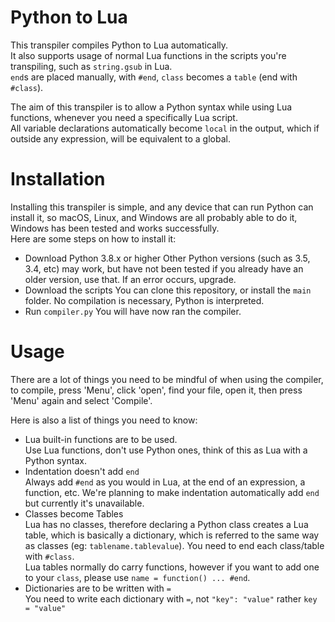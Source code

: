 # Python to Lua
This transpiler compiles Python to Lua automatically.<br>
It also supports usage of normal Lua functions in the scripts you're transpiling, such as `string.gsub` in Lua.<br>
`end`s are placed manually, with `#end`, `class` becomes a `table` (end with `#class`).<br>

The aim of this transpiler is to allow a Python syntax while using Lua functions, whenever you need a specifically Lua script.<br>
All variable declarations automatically become `local` in the output, which if outside any expression, will be equivalent to a global.<br>

# Installation
Installing this transpiler is simple, and any device that can run Python can install it, so macOS, Linux, and Windows are all probably able to do it, Windows has been tested and works successfully.<br>
Here are some steps on how to install it:
* Download Python 3.8.x or higher
Other Python versions (such as 3.5, 3.4, etc) may work, but have not been tested
if you already have an older version, use that. If an error occurs, upgrade.
* Download the scripts
You can clone this repository, or install the `main` folder. No compilation is necessary, Python is interpreted.
* Run `compiler.py`
You will have now ran the compiler.

# Usage
There are a lot of things you need to be mindful of when using the compiler, to compile, press 'Menu', click 'open', find your file, open it, then press 'Menu' again and select 'Compile'.<br>

Here is also a list of things you need to know:
* Lua built-in functions are to be used.<br>
Use Lua functions, don't use Python ones, think of this as Lua with a Python syntax.
* Indentation doesn't add `end`<br>
Always add `#end` as you would in Lua, at the end of an expression, a function, etc.
We're planning to make indentation automatically add `end` but currently it's unavailable.
* Classes become Tables<br>
Lua has no classes, therefore declaring a Python class creates a Lua table, which is basically a dictionary, which is referred
to the same way as classes (eg: `tablename.tablevalue`). You need to end each class/table with `#class`.<br>
Lua tables normally do carry functions, however if you want to add one to your `class`, please use `name = function() ... #end`.<br>
* Dictionaries are to be written with `=`<br>
You need to write each dictionary with `=`, not `"key": "value"` rather `key = "value"`
